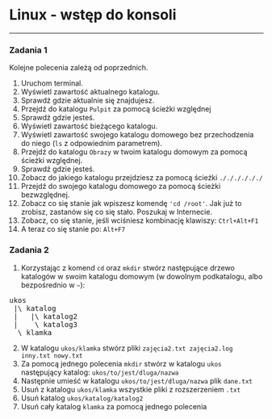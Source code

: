 # Linux - wstęp do konsoli
---

### Zadania 1
Kolejne polecenia zależą od poprzednich.
1. Uruchom terminal.
2. Wyświetl zawartość aktualnego katalogu.
3. Sprawdź gdzie aktualnie się znajdujesz.
4. Przejdź do katalogu `Pulpit` za pomocą ścieżki względnej
5. Sprawdź gdzie jesteś.
6. Wyświetl zawartość bieżącego katalogu.
7. Wyświetl zawartość swojego katalogu domowego bez przechodzenia do niego (`ls` z odpowiednim parametrem).
8. Przejdź do katalogu `Obrazy` w twoim katalogu domowym za pomocą ścieżki względnej.
9. Sprawdź gdzie jesteś.
10. Zobacz do jakiego katalogu przejdziesz za pomocą ścieżki `././././././`
11. Przejdź do swojego katalogu domowego za pomocą ścieżki bezwzględnej.
12. Zobacz co się stanie jak wpiszesz komendę `'cd /root'`. Jak już to zrobisz, zastanów się co się stało. Poszukaj w Internecie.
13. Zobacz, co się stanie, jeśli wciśniesz kombinację klawiszy: `Ctrl+Alt+F1`
14. A teraz co się stanie po: `Alt+F7`

### Zadania 2
1. Korzystając z komend `cd` oraz `mkdir` stwórz następujące drzewo katalogów w swoim katalogu domowym (w dowolnym podkatalogu, albo bezpośrednio w `~`):

<pre>
ukos
 |\ katalog
 |   |\ katalog2
 |    \ katalog3
  \ klamka
</pre>
2. W katalogu `ukos/klamka` stwórz pliki `zajęcia2.txt zajęcia2.log inny.txt nowy.txt`
3. Za pomocą jednego polecenia `mkdir` stwórz w katalogu `ukos` następujący katalog: `ukos/to/jest/dluga/nazwa`
4. Następnie umieść w katalogu `ukos/to/jest/dluga/nazwa` plik `dane.txt`
5. Usuń z katalogu `ukos/klamka` wszystkie pliki z rozszerzeniem `.txt`
6. Usuń katalog `ukos/katalog/katalog2`
7. Usuń cały katalog `klamka` za pomocą jednego polecenia